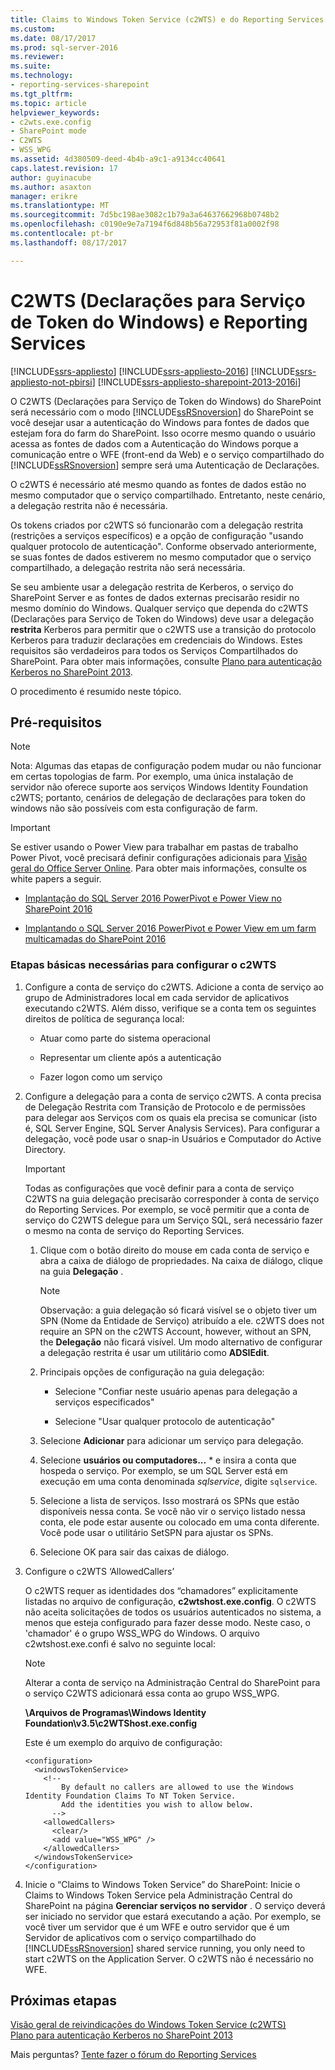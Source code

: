 ```yaml
---
title: Claims to Windows Token Service (c2WTS) e do Reporting Services | Microsoft Docs
ms.custom: 
ms.date: 08/17/2017
ms.prod: sql-server-2016
ms.reviewer: 
ms.suite: 
ms.technology:
- reporting-services-sharepoint
ms.tgt_pltfrm: 
ms.topic: article
helpviewer_keywords:
- c2wts.exe.config
- SharePoint mode
- C2WTS
- WSS_WPG
ms.assetid: 4d380509-deed-4b4b-a9c1-a9134cc40641
caps.latest.revision: 17
author: guyinacube
ms.author: asaxton
manager: erikre
ms.translationtype: MT
ms.sourcegitcommit: 7d5bc198ae3082c1b79a3a64637662968b0748b2
ms.openlocfilehash: c0190e9e7a7194f6d848b56a72953f81a0002f98
ms.contentlocale: pt-br
ms.lasthandoff: 08/17/2017

---
```

# <a name="claims-to-windows-token-service-c2wts-and-reporting-services"></a>C2WTS (Declarações para Serviço de Token do Windows) e Reporting Services

[!INCLUDE[ssrs-appliesto](../../includes/ssrs-appliesto.md)] [!INCLUDE[ssrs-appliesto-2016](../../includes/ssrs-appliesto-2016.md)] [!INCLUDE[ssrs-appliesto-not-pbirsi](../../includes/ssrs-appliesto-not-pbirs.md)] [!INCLUDE[ssrs-appliesto-sharepoint-2013-2016i](../../includes/ssrs-appliesto-sharepoint-2013-2016.md)]

  O C2WTS (Declarações para Serviço de Token do Windows) do SharePoint será necessário com o modo [!INCLUDE[ssRSnoversion](../../includes/ssrsnoversion-md.md)] do SharePoint se você desejar usar a autenticação do Windows para fontes de dados que estejam fora do farm do SharePoint. Isso ocorre mesmo quando o usuário acessa as fontes de dados com a Autenticação do Windows porque a comunicação entre o WFE (front-end da Web) e o serviço compartilhado do [!INCLUDE[ssRSnoversion](../../includes/ssrsnoversion-md.md)] sempre será uma Autenticação de Declarações.  
  
 O c2WTS é necessário até mesmo quando as fontes de dados estão no mesmo computador que o serviço compartilhado. Entretanto, neste cenário, a delegação restrita não é necessária.  
  
 Os tokens criados por c2WTS só funcionarão com a delegação restrita (restrições a serviços específicos) e a opção de configuração "usando qualquer protocolo de autenticação". Conforme observado anteriormente, se suas fontes de dados estiverem no mesmo computador que o serviço compartilhado, a delegação restrita não será necessária.  
  
 Se seu ambiente usar a delegação restrita de Kerberos, o serviço do SharePoint Server e as fontes de dados externas precisarão residir no mesmo domínio do Windows. Qualquer serviço que dependa do c2WTS (Declarações para Serviço de Token do Windows) deve usar a delegação **restrita** Kerberos para permitir que o c2WTS use a transição do protocolo Kerberos para traduzir declarações em credenciais do Windows. Estes requisitos são verdadeiros para todos os Serviços Compartilhados do SharePoint. Para obter mais informações, consulte [Plano para autenticação Kerberos no SharePoint 2013](http://technet.microsoft.com/library/ee806870.aspx).  
  
 O procedimento é resumido neste tópico.

## <a name="prerequisites"></a>Pré-requisitos

> [!NOTE]
>  Nota: Algumas das etapas de configuração podem mudar ou não funcionar em certas topologias de farm. Por exemplo, uma única instalação de servidor não oferece suporte aos serviços Windows Identity Foundation c2WTS; portanto, cenários de delegação de declarações para token do windows não são possíveis com esta configuração de farm.

> [!IMPORTANT]
> Se estiver usando o Power View para trabalhar em pastas de trabalho Power Pivot, você precisará definir configurações adicionais para [Visão geral do Office Server Online](https://technet.microsoft.com/library/jj219437\(v=office.16\).aspx). Para obter mais informações, consulte os white papers a seguir. 
>
> - [Implantação do SQL Server 2016 PowerPivot e Power View no SharePoint 2016](../../analysis-services/instances/install-windows/deploying-sql-server-2016-powerpivot-and-power-view-in-sharepoint-2016.md)
> 
> - [Implantando o SQL Server 2016 PowerPivot e Power View em um farm multicamadas do SharePoint 2016](../../analysis-services/instances/install-windows/deploy-powerpivot-and-power-view-multi-tier-sharepoint-2016-farm.md)
  
### <a name="basic-steps-needed-to-configure-c2wts"></a>Etapas básicas necessárias para configurar o c2WTS  
  
1.  Configure a conta de serviço do c2WTS. Adicione a conta de serviço ao grupo de Administradores local em cada servidor de aplicativos executando c2WTS. Além disso, verifique se a conta tem os seguintes direitos de política de segurança local:  
  
    -   Atuar como parte do sistema operacional  
  
    -   Representar um cliente após a autenticação  
  
    -   Fazer logon como um serviço  
  
2.  Configure a delegação para a conta de serviço c2WTS. A conta precisa de Delegação Restrita com Transição de Protocolo e de permissões para delegar aos Serviços com os quais ela precisa se comunicar (isto é, SQL Server Engine, SQL Server Analysis Services). Para configurar a delegação, você pode usar o snap-in Usuários e Computador do Active Directory.  

    > [!IMPORTANT]
    > Todas as configurações que você definir para a conta de serviço C2WTS na guia delegação precisarão corresponder à conta de serviço do Reporting Services. Por exemplo, se você permitir que a conta de serviço do C2WTS delegue para um Serviço SQL, será necessário fazer o mesmo na conta de serviço do Reporting Services.
  
    1.  Clique com o botão direito do mouse em cada conta de serviço e abra a caixa de diálogo de propriedades. Na caixa de diálogo, clique na guia **Delegação** .  
  
        > [!NOTE]  
        >  Observação: a guia delegação só ficará visível se o objeto tiver um SPN (Nome da Entidade de Serviço) atribuído a ele. c2WTS does not require an SPN on the c2WTS Account, however, without an SPN, the **Delegação** não ficará visível. Um modo alternativo de configurar a delegação restrita é usar um utilitário como **ADSIEdit**.  
  
    2.  Principais opções de configuração na guia delegação:  
  
        -   Selecione "Confiar neste usuário apenas para delegação a serviços especificados"  
  
        -   Selecione "Usar qualquer protocolo de autenticação"  

    3. Selecione **Adicionar** para adicionar um serviço para delegação.
    
    4. Selecione **usuários ou computadores...** * e insira a conta que hospeda o serviço. Por exemplo, se um SQL Server está em execução em uma conta denominada *sqlservice*, digite `sqlservice`.
    
    5. Selecione a lista de serviços. Isso mostrará os SPNs que estão disponíveis nessa conta. Se você não vir o serviço listado nessa conta, ele pode estar ausente ou colocado em uma conta diferente. Você pode usar o utilitário SetSPN para ajustar os SPNs.
    
    6. Selecione OK para sair das caixas de diálogo.
  
3.  Configure o c2WTS ‘AllowedCallers’  
  
     O c2WTS requer as identidades dos “chamadores” explicitamente listadas no arquivo de configuração, **c2wtshost.exe.config**. O c2WTS não aceita solicitações de todos os usuários autenticados no sistema, a menos que esteja configurado para fazer desse modo. Neste caso, o 'chamador' é o grupo WSS_WPG do Windows. O arquivo c2wtshost.exe.confi é salvo no seguinte local:  
     
     > [!NOTE]
     > Alterar a conta de serviço na Administração Central do SharePoint para o serviço C2WTS adicionará essa conta ao grupo WSS_WPG.
  
     **\Arquivos de Programas\Windows Identity Foundation\v3.5\c2WTShost.exe.config**  
  
     Este é um exemplo do arquivo de configuração:  
  
    ```  
    <configuration>  
      <windowsTokenService>  
        <!--  
            By default no callers are allowed to use the Windows Identity Foundation Claims To NT Token Service.  
            Add the identities you wish to allow below.  
          -->  
        <allowedCallers>  
          <clear/>  
          <add value="WSS_WPG" />  
        </allowedCallers>  
      </windowsTokenService>  
    </configuration>  
    ```    
4.  Inicie o “Claims to Windows Token Service” do SharePoint: Inicie o Claims to Windows Token Service pela Administração Central do SharePoint na página **Gerenciar serviços no servidor** . O serviço deverá ser iniciado no servidor que estará executando a ação. Por exemplo, se você tiver um servidor que é um WFE e outro servidor que é um Servidor de aplicativos com o serviço compartilhado do [!INCLUDE[ssRSnoversion](../../includes/ssrsnoversion-md.md)] shared service running, you only need to start c2WTS on the Application Server. O c2WTS não é necessário no WFE.

## <a name="next-steps"></a>Próximas etapas

[Visão geral de reivindicações do Windows Token Service (c2WTS)](http://msdn.microsoft.com/library/ee517278.aspx)   
[Plano para autenticação Kerberos no SharePoint 2013](http://technet.microsoft.com/library/ee806870.aspx)  

Mais perguntas? [Tente fazer o fórum do Reporting Services](http://go.microsoft.com/fwlink/?LinkId=620231)
